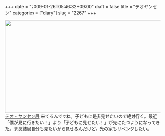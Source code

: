 +++
date = "2009-01-26T05:46:32+09:00"
draft = false
title = "テオヤンセン"
categories = ["diary"]
slug = "2267"
+++

<a href="http://www.hibiya-patio.jp/specialevent/0901theo/" target="_blank"><img src="http://ieiriblog.img.jugem.jp/20090126_525688.jpg" width="700" height="300" alt="" class="pict" />
テオ・ヤンセン展</a>
来てるんですね。子どもに是非見せたいので絶対行く。最近「僕が見に行きたい！」より「子どもに見せたい！」が先にたつようになってきた。まあ結局自分も見たいから見せるんだけど。光の家もリベンジしたい。
